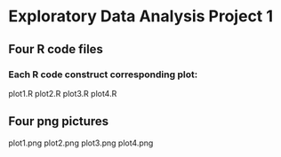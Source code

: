# Exploratory Data Analysis Project 1

## Four R code files
### Each R code construct corresponding plot:
plot1.R
plot2.R 
plot3.R
plot4.R

## Four png pictures
plot1.png
plot2.png
plot3.png
plot4.png
